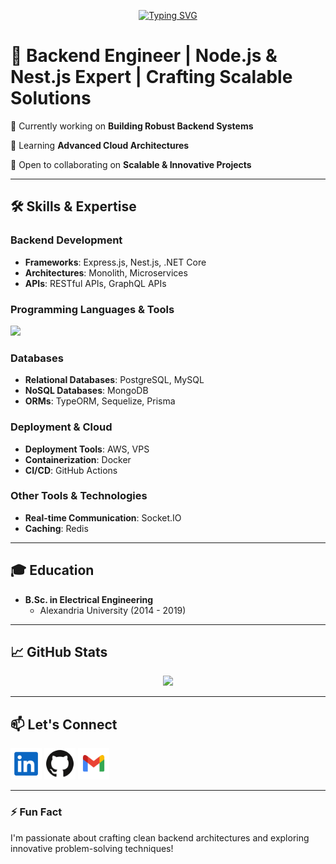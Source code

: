 <div align="center">

[![Typing SVG](https://readme-typing-svg.herokuapp.com?font=Salsa&size=32&duration=3000&pause=500&color=1E8FFF&center=true&vCenter=true&multiline=true&random=false&height=90&lines=Hi+There!+%F0%9F%91%8B%F0%9F%8F%BB;I'm+Bassem+Refaat+%F0%9F%91%A8%F0%9F%8F%BB%E2%80%8D%F0%9F%92%BB)](https://git.io/typing-svg)

</div>

# 🚀 Backend Engineer | Node.js & Nest.js Expert | Crafting Scalable Solutions

🔭 Currently working on **Building Robust Backend Systems**

🧠 Learning **Advanced Cloud Architectures**

🤝 Open to collaborating on **Scalable & Innovative Projects**

---

## 🛠 Skills & Expertise

### Backend Development
- **Frameworks**: Express.js, Nest.js, .NET Core
- **Architectures**: Monolith, Microservices
- **APIs**: RESTful APIs, GraphQL APIs

### Programming Languages & Tools
<img src="https://skillicons.dev/icons?i=js,ts,csharp,html,css,postgresql,mysql,mongodb,git,github,vscode,docker,redis" />

### Databases
- **Relational Databases**: PostgreSQL, MySQL
- **NoSQL Databases**: MongoDB
- **ORMs**: TypeORM, Sequelize, Prisma

### Deployment & Cloud
- **Deployment Tools**: AWS, VPS
- **Containerization**: Docker
- **CI/CD**: GitHub Actions

### Other Tools & Technologies
- **Real-time Communication**: Socket.IO
- **Caching**: Redis

---

## 🎓 Education

- **B.Sc. in Electrical Engineering**
  - Alexandria University (2014 - 2019)

---

## 📈 GitHub Stats

<div align="center">

<img src="https://github-readme-streak-stats-salesp07.vercel.app/?user=bassemre&count_private=true&theme=react&border_radius=10" />

</div>

---

## 📫 Let's Connect

[<img width="50" height="50" src="https://raw.githubusercontent.com/AndrewMamdouh/AndrewMamdouh/main/icons/linkedin.svg">](https://www.linkedin.com/in/bassem-refaat)  [<img width="50" height="50" src="https://raw.githubusercontent.com/AndrewMamdouh/AndrewMamdouh/main/icons/github.svg">](https://github.com/bassemre)  [<img width="50" height="50" src="https://raw.githubusercontent.com/AndrewMamdouh/AndrewMamdouh/main/icons/gmail.svg">](mailto:bassemrefaat18@gmail.com)

---

### ⚡ Fun Fact
I'm passionate about crafting clean backend architectures and exploring innovative problem-solving techniques!
